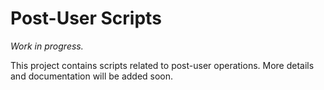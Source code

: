 # Post-User Scripts

_Work in progress._

This project contains scripts related to post-user operations. More details and documentation will be added soon.
